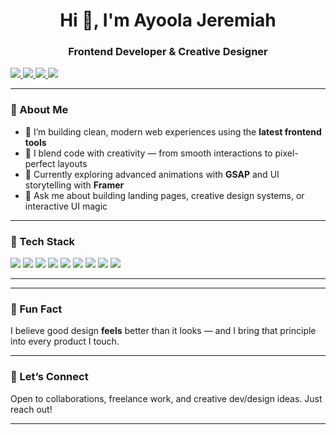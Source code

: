 <h1 align="center">Hi 👋, I'm Ayoola Jeremiah</h1>
<h3 align="center">Frontend Developer & Creative Designer</h3>

<p align="center gap-2">
  <a href="https://ayoolajeremy.vercel.com" target="_blank">
    <img src="https://img.shields.io/badge/Portfolio-%23000000.svg?&style=for-the-badge&logo=firefox&logoColor=white" />
  </a>
  <a href="https://twitter.com/AyoolaJeremiah1" target="_blank">
    <img src="https://img.shields.io/badge/Twitter-%231DA1F2.svg?&style=for-the-badge&logo=twitter&logoColor=white" />
  </a>
  <a href="https://www.linkedin.com/in/ayoolajeremy/" target="_blank">
    <img src="https://img.shields.io/badge/LinkedIn-%230A66C2.svg?&style=for-the-badge&logo=linkedin&logoColor=white" />
  </a>
  <a href="mailto:ayoolajeremy@gmail.com" target="_blank">
    <img src="https://img.shields.io/badge/Gmail-D14836?style=for-the-badge&logo=gmail&logoColor=white" />
  </a>
</p>

---

### 🧠 About Me

- 🔭 I’m building clean, modern web experiences using the **latest frontend tools**
- 🎨 I blend code with creativity — from smooth interactions to pixel-perfect layouts
- 🌱 Currently exploring advanced animations with **GSAP** and UI storytelling with **Framer**
- 💬 Ask me about building landing pages, creative design systems, or interactive UI magic

---

<!--
**Jeremmy0/jeremmy0** is a ✨ _special_ ✨ repository because its `README.md` (this file) appears on your GitHub profile.

Here are some ideas to get you started:

- 🔭 I’m currently working on ...
- 🌱 I’m currently learning ...
- 👯 I’m looking to collaborate on ...
- 🤔 I’m looking for help with ...
- 💬 Ask me about ...
- 📫 How to reach me: ...
- 😄 Pronouns: ...
- ⚡ Fun fact: .. -->

### 🚀 Tech Stack

<p>
  <img src="https://img.shields.io/badge/Next.js-000000?style=for-the-badge&logo=nextdotjs&logoColor=white" />
  <img src="https://img.shields.io/badge/React-20232A?style=for-the-badge&logo=react&logoColor=61DAFB" />
  <img src="https://img.shields.io/badge/Tailwind_CSS-38B2AC?style=for-the-badge&logo=tailwind-css&logoColor=white" />
  <img src="https://img.shields.io/badge/GSAP-88CE02?style=for-the-badge&logo=greensock&logoColor=black" />
  <img src="https://img.shields.io/badge/Framer-0055FF?style=for-the-badge&logo=framer&logoColor=white" />
  <img src="https://img.shields.io/badge/Figma-F24E1E?style=for-the-badge&logo=figma&logoColor=white" />
  <img src="https://img.shields.io/badge/Node.js-339933?style=for-the-badge&logo=node.js&logoColor=white" />
  <img src="https://img.shields.io/badge/MongoDB-47A248?style=for-the-badge&logo=mongodb&logoColor=white" />
  <img src="https://img.shields.io/badge/Vercel-000000?style=for-the-badge&logo=vercel&logoColor=white" />
</p>

---

<!--  ### 📈 GitHub Stats

<p align="center">
  <img src="https://github-readme-stats.vercel.app/api?username=ayoolajeremy&show_icons=true&theme=radical" height="170"/>
  <img src="https://github-readme-stats.vercel.app/api/top-langs/?username=ayoolajeremy&layout=compact&theme=radical" height="170"/>
</p>

<p align="center">
  <img src="https://streak-stats.demolab.com?user=ayoolajeremy&theme=radical&hide_border=false" height="180"/>
</p>
-->
---

### 🧩 Fun Fact

I believe good design **feels** better than it looks — and I bring that principle into every product I touch.

---

### 💬 Let’s Connect

Open to collaborations, freelance work, and creative dev/design ideas. Just reach out!

---


<!--
**Jeremmy0/jeremmy0** is a ✨ _special_ ✨ repository because its `README.md` (this file) appears on your GitHub profile.

Here are some ideas to get you started:

- 🔭 I’m currently working on ...
- 🌱 I’m currently learning ...
- 👯 I’m looking to collaborate on ...
- 🤔 I’m looking for help with ...
- 💬 Ask me about ...
- 📫 How to reach me: ...
- 😄 Pronouns: ...
- ⚡ Fun fact: ...
-->
